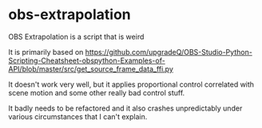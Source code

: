 # obs-extrapolation
OBS Extrapolation is a script that is weird

It is primarily based on https://github.com/upgradeQ/OBS-Studio-Python-Scripting-Cheatsheet-obspython-Examples-of-API/blob/master/src/get_source_frame_data_ffi.py

It doesn't work very well, but it applies proportional control correlated with scene motion and some other really bad control stuff.

It badly needs to be refactored and it also crashes unpredictably under various circumstances that I can't explain.
